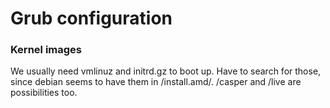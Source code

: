 # Grub configuration

### Kernel images

We usually need vmlinuz and initrd.gz to boot up. Have to search for those, since
debian seems to have them in /install.amd/. /casper and /live are possibilities too.

